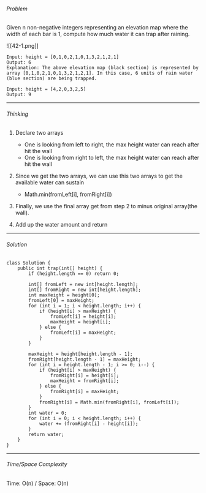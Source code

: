 ###### Problem

Given n non-negative integers representing an elevation map where the width of each bar is 1, compute how much water it can trap after raining.

![[42-1.png]]

```
Input: height = [0,1,0,2,1,0,1,3,2,1,2,1]
Output: 6
Explanation: The above elevation map (black section) is represented by array [0,1,0,2,1,0,1,3,2,1,2,1]. In this case, 6 units of rain water (blue section) are being trapped.
```

```
Input: height = [4,2,0,3,2,5]
Output: 9
```

---
###### Thinking

1. Declare two arrays
	* One is looking from left to right, the max height water can reach after hit the wall
	* One is looking from right to left, the max height water can reach after hit the wall

2. Since we get the two arrays, we can use this two arrays to get the available water can sustain
	* Math.min(fromLeft[i], fromRight[i])
3. Finally, we use the final array get from step 2 to minus original array(the wall).
4. Add up the water amount and return

---
###### Solution

```
class Solution {
    public int trap(int[] height) {
        if (height.length == 0) return 0;
        
        int[] fromLeft = new int[height.length];
        int[] fromRight = new int[height.length];
        int maxHeight = height[0];
        fromLeft[0] = maxHeight;
        for (int i = 1; i < height.length; i++) {
            if (height[i] > maxHeight) {
                fromLeft[i] = height[i];
                maxHeight = height[i];
            } else {
                fromLeft[i] = maxHeight;
            }
        }
        
        maxHeight = height[height.length - 1];
        fromRight[height.length - 1] = maxHeight;
        for (int i = height.length - 1; i >= 0; i--) {
            if (height[i] > maxHeight) {
                fromRight[i] = height[i];
                maxHeight = fromRight[i];
            } else {
                fromRight[i] = maxHeight;
            }
            fromRight[i] = Math.min(fromRight[i], fromLeft[i]);
        }
        int water = 0;
        for (int i = 0; i < height.length; i++) {
            water += (fromRight[i] - height[i]);
        }
        return water;
    }
}
```

---
###### Time/Space Complexity

Time: O(n) / Space: O(n)